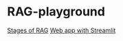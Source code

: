 # RAG-playground

[Stages of RAG](docs/00-stages-of-rag.md)
[Web app with Streamlit](docs/01-streamlit.md)
